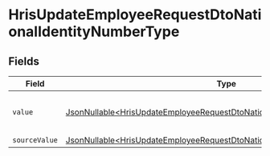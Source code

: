 # HrisUpdateEmployeeRequestDtoNationalIdentityNumberType


## Fields

| Field                                                                                                                                                                    | Type                                                                                                                                                                     | Required                                                                                                                                                                 | Description                                                                                                                                                              | Example                                                                                                                                                                  |
| ------------------------------------------------------------------------------------------------------------------------------------------------------------------------ | ------------------------------------------------------------------------------------------------------------------------------------------------------------------------ | ------------------------------------------------------------------------------------------------------------------------------------------------------------------------ | ------------------------------------------------------------------------------------------------------------------------------------------------------------------------ | ------------------------------------------------------------------------------------------------------------------------------------------------------------------------ |
| `value`                                                                                                                                                                  | [JsonNullable\<HrisUpdateEmployeeRequestDtoNationalIdentityNumberValue>](../../models/components/HrisUpdateEmployeeRequestDtoNationalIdentityNumberValue.md)             | :heavy_minus_sign:                                                                                                                                                       | The type of the national identity number                                                                                                                                 | ssn                                                                                                                                                                      |
| `sourceValue`                                                                                                                                                            | [JsonNullable\<HrisUpdateEmployeeRequestDtoNationalIdentityNumberSourceValue>](../../models/components/HrisUpdateEmployeeRequestDtoNationalIdentityNumberSourceValue.md) | :heavy_minus_sign:                                                                                                                                                       | N/A                                                                                                                                                                      |                                                                                                                                                                          |